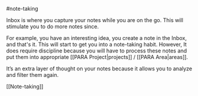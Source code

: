 #note-taking

Inbox is where you capture your notes while you are on the go. This will stimulate you to do more notes since.

For example, you have an interesting idea, you create a note in the Inbox, and that's it.
This will start to get you into a note-taking habit.
However, It does require discipline because you will have to process these notes and put them into appropriate [[PARA Project|projects]] / [[PARA Area|areas]].

It’s an extra layer of thought on your notes because it allows you to analyze and filter them again.

[[Note-taking]]